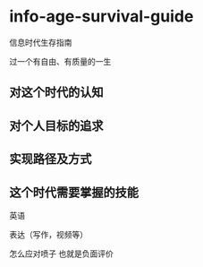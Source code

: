 # info-age-survival-guide
信息时代生存指南


过一个有自由、有质量的一生


## 对这个时代的认知


## 对个人目标的追求

## 实现路径及方式


## 这个时代需要掌握的技能

英语


表达（写作，视频等）


怎么应对喷子 也就是负面评价
